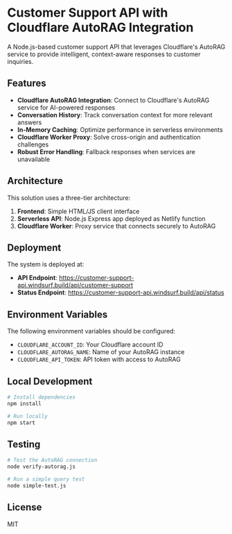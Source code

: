 # Customer Support API with Cloudflare AutoRAG Integration

A Node.js-based customer support API that leverages Cloudflare's AutoRAG service to provide intelligent, context-aware responses to customer inquiries.

## Features

- **Cloudflare AutoRAG Integration**: Connect to Cloudflare's AutoRAG service for AI-powered responses
- **Conversation History**: Track conversation context for more relevant answers
- **In-Memory Caching**: Optimize performance in serverless environments
- **Cloudflare Worker Proxy**: Solve cross-origin and authentication challenges
- **Robust Error Handling**: Fallback responses when services are unavailable

## Architecture

This solution uses a three-tier architecture:
1. **Frontend**: Simple HTML/JS client interface
2. **Serverless API**: Node.js Express app deployed as Netlify function
3. **Cloudflare Worker**: Proxy service that connects securely to AutoRAG

## Deployment

The system is deployed at:
- **API Endpoint**: https://customer-support-api.windsurf.build/api/customer-support
- **Status Endpoint**: https://customer-support-api.windsurf.build/api/status

## Environment Variables

The following environment variables should be configured:
- `CLOUDFLARE_ACCOUNT_ID`: Your Cloudflare account ID
- `CLOUDFLARE_AUTORAG_NAME`: Name of your AutoRAG instance
- `CLOUDFLARE_API_TOKEN`: API token with access to AutoRAG

## Local Development

```bash
# Install dependencies
npm install

# Run locally
npm start
```

## Testing

```bash
# Test the AutoRAG connection
node verify-autorag.js

# Run a simple query test
node simple-test.js
```

## License

MIT

